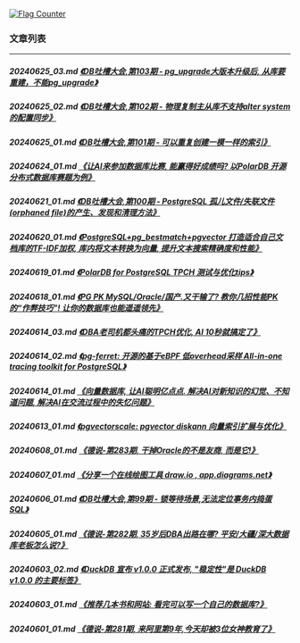 <a rel="nofollow" href="http://info.flagcounter.com/h9V1"  ><img src="http://s03.flagcounter.com/count/h9V1/bg_FFFFFF/txt_000000/border_CCCCCC/columns_2/maxflags_12/viewers_0/labels_0/pageviews_0/flags_0/"  alt="Flag Counter"  border="0"  ></a>  
  
### 文章列表  
----  
##### 20240625_03.md   [《DB吐槽大会,第103期 - pg_upgrade大版本升级后, 从库要重建，不能pg_upgrade》](20240625_03.md)  
##### 20240625_02.md   [《DB吐槽大会,第102期 - 物理复制主从库不支持alter system的配置同步》](20240625_02.md)  
##### 20240625_01.md   [《DB吐槽大会,第101期 - 可以重复创建一模一样的索引》](20240625_01.md)  
##### 20240624_01.md   [《让AI来参加数据库比赛, 能赢得好成绩吗? 以PolarDB 开源分布式数据库赛题为例》](20240624_01.md)  
##### 20240621_01.md   [《DB吐槽大会,第100期 - PostgreSQL 孤儿文件/失联文件(orphaned file)的产生、发现和清理方法》](20240621_01.md)  
##### 20240620_01.md   [《PostgreSQL+pg_bestmatch+pgvector 打造适合自己文档库的TF-IDF加权, 库内将文本转换为向量, 提升文本搜索精确度和性能》](20240620_01.md)  
##### 20240619_01.md   [《PolarDB for PostgreSQL TPCH 测试与优化tips》](20240619_01.md)  
##### 20240618_01.md   [《PG PK MySQL/Oracle/国产.又干输了? 教你几招性能PK的“作弊技巧”! 让你的数据库也能遥遥领先》](20240618_01.md)  
##### 20240614_03.md   [《DBA老司机都头痛的TPCH优化, AI 10秒就搞定了》](20240614_03.md)  
##### 20240614_02.md   [《pg-ferret: 开源的基于eBPF 低overhead采样 All-in-one tracing toolkit for PostgreSQL》](20240614_02.md)  
##### 20240614_01.md   [《向量数据库, 让AI聪明亿点点. 解决AI对新知识的幻觉、不知道问题, 解决AI在交流过程中的失忆问题》](20240614_01.md)  
##### 20240613_01.md   [《pgvectorscale: pgvector diskann 向量索引扩展与优化》](20240613_01.md)  
##### 20240608_01.md   [《德说-第283期, 干掉Oracle的不是友商, 而是它!》](20240608_01.md)  
##### 20240607_01.md   [《分享一个在线绘图工具 draw.io , app.diagrams.net》](20240607_01.md)  
##### 20240606_01.md   [《DB吐槽大会,第99期 - 锁等待场景,无法定位事务内捣蛋SQL》](20240606_01.md)  
##### 20240605_01.md   [《德说-第282期, 35岁后DBA出路在哪? 平安/大疆/深大数据库老板怎么说?》](20240605_01.md)  
##### 20240603_02.md   [《DuckDB 宣布 v1.0.0 正式发布, "稳定性"是 DuckDB v1.0.0 的主要标签》](20240603_02.md)  
##### 20240603_01.md   [《推荐几本书和网站: 看完可以写一个自己的数据库?》](20240603_01.md)  
##### 20240601_01.md   [《德说-第281期, 来阿里第9年,今天却被3位女神教育了》](20240601_01.md)  
